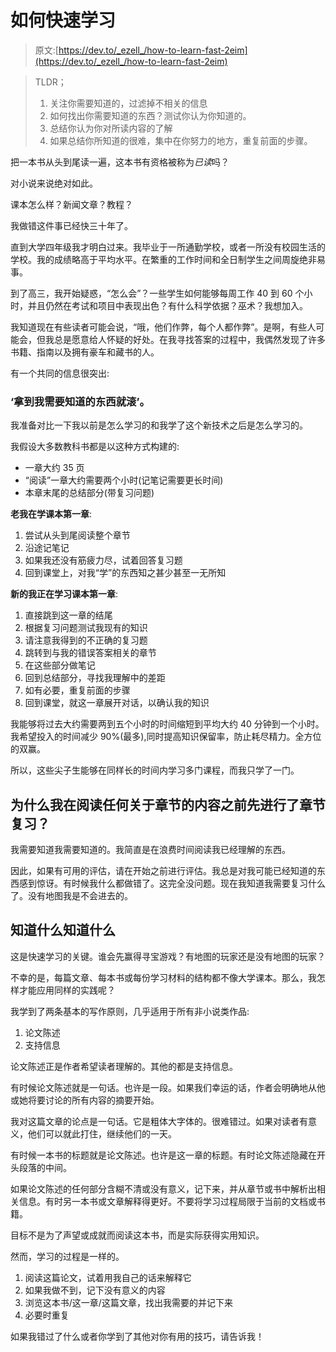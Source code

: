 # 如何快速学习

> 原文:[https://dev.to/_ezell_/how-to-learn-fast-2eim](https://dev.to/_ezell_/how-to-learn-fast-2eim)

> TLDR；
> 
> 1.  关注你需要知道的，过滤掉不相关的信息
> 2.  如何找出你需要知道的东西？测试你认为你知道的。
> 3.  总结你认为你对所读内容的了解
> 4.  如果总结你所知道的很难，集中在你努力的地方，重复前面的步骤。

把一本书从头到尾读一遍，这本书有资格被称为*已读*吗？

对小说来说绝对如此。

课本怎么样？新闻文章？教程？

我做错这件事已经快三十年了。

直到大学四年级我才明白过来。我毕业于一所通勤学校，或者一所没有校园生活的学校。我的成绩略高于平均水平。在繁重的工作时间和全日制学生之间周旋绝非易事。

到了高三，我开始疑惑，“怎么会”？一些学生如何能够每周工作 40 到 60 个小时，并且仍然在考试和项目中表现出色？有什么科学依据？巫术？我想加入。

我知道现在有些读者可能会说，“哦，他们作弊，每个人都作弊”。是啊，有些人可能会，但我总是愿意给人怀疑的好处。在我寻找答案的过程中，我偶然发现了许多书籍、指南以及拥有豪车和藏书的人。

有一个共同的信息很突出:

### ‘拿到我需要知道的东西就滚’。

我准备对比一下我以前是怎么学习的和我学了这个新技术之后是怎么学习的。

我假设大多数教科书都是以这种方式构建的:

*   一章大约 35 页
*   “阅读”一章大约需要两个小时(记笔记需要更长时间)
*   本章末尾的总结部分(带复习问题)

**老我在学课本第一章**:

1.  尝试从头到尾阅读整个章节
2.  沿途记笔记
3.  如果我还没有筋疲力尽，试着回答复习题
4.  回到课堂上，对我“学”的东西知之甚少甚至一无所知

**新的我正在学习课本第一章**:

1.  直接跳到这一章的结尾
2.  根据复习问题测试我现有的知识
3.  请注意我得到的不正确的复习题
4.  跳转到与我的错误答案相关的章节
5.  在这些部分做笔记
6.  回到总结部分，寻找我理解中的差距
7.  如有必要，重复前面的步骤
8.  回到课堂，就这一章展开对话，以确认我的知识

我能够将过去大约需要两到五个小时的时间缩短到平均大约 40 分钟到一个小时。我希望投入的时间减少 90%(最多),同时提高知识保留率，防止耗尽精力。全方位的双赢。

所以，这些尖子生能够在同样长的时间内学习多门课程，而我只学了一门。

## [](#why-did-i-take-the-chapter-review-before-reading-anything-about-the-chapter)为什么我在阅读任何关于章节的内容之前先进行了章节复习？

我需要知道我需要知道的。我简直是在浪费时间阅读我已经理解的东西。

因此，如果有可用的评估，请在开始之前进行评估。我总是对我可能已经知道的东西感到惊讶。有时候我什么都做错了。这完全没问题。现在我知道我需要复习什么了。没有地图我是不会进去的。

## [](#know-what-to-know)知道什么知道什么

这是快速学习的关键。谁会先赢得寻宝游戏？有地图的玩家还是没有地图的玩家？

不幸的是，每篇文章、每本书或每份学习材料的结构都不像大学课本。那么，我怎样才能应用同样的实践呢？

我学到了两条基本的写作原则，几乎适用于所有非小说类作品:

1.  论文陈述
2.  支持信息

论文陈述正是作者希望读者理解的。其他的都是支持信息。

有时候论文陈述就是一句话。也许是一段。如果我们幸运的话，作者会明确地从他或她将要讨论的所有内容的摘要开始。

我对这篇文章的论点是一句话。它是粗体大字体的。很难错过。如果对读者有意义，他们可以就此打住，继续他们的一天。

有时候一本书的标题就是论文陈述。也许是这一章的标题。有时论文陈述隐藏在开头段落的中间。

如果论文陈述的任何部分含糊不清或没有意义，记下来，并从章节或书中解析出相关信息。有时另一本书或文章解释得更好。不要将学习过程局限于当前的文档或书籍。

目标不是为了声望或成就而阅读这本书，而是实际获得实用知识。

然而，学习的过程是一样的。

1.  阅读这篇论文，试着用我自己的话来解释它
2.  如果我做不到，记下没有意义的内容
3.  浏览这本书/这一章/这篇文章，找出我需要的并记下来
4.  必要时重复

如果我错过了什么或者你学到了其他对你有用的技巧，请告诉我！